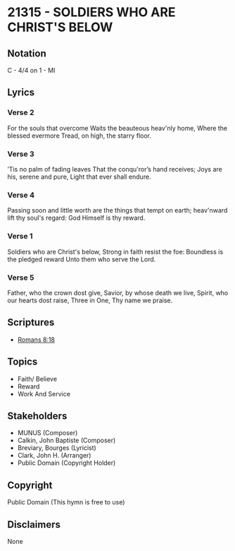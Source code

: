 # 21315 - SOLDIERS WHO ARE CHRIST'S BELOW

## Notation

C - 4/4 on 1 - MI

## Lyrics

### Verse 2

For the souls that overcome Waits the beauteous heav'nly home, Where the blessed evermore Tread, on high, the starry floor.

### Verse 3

’Tis no palm of fading leaves That the conqu'ror’s hand receives; Joys are his, serene and pure, Light that ever shall endure.

### Verse 4

Passing soon and little worth are the things that tempt on earth; heav'nward lift thy soul's regard: God Himself is thy reward.

### Verse 1

Soldiers who are Christ's below, Strong in faith resist the foe: Boundless is the pledged reward Unto them who serve the Lord.

### Verse 5

Father, who the crown dost give, Savior, by whose death we live, Spirit, who our hearts dost raise, Three in One, Thy name we praise.


## Scriptures

- [Romans 8:18](https://www.biblegateway.com/passage/?search=Romans%208%3A18)

## Topics

- Faith/ Believe
- Reward
- Work And Service

## Stakeholders

- MUNUS (Composer)
- Calkin, John Baptiste (Composer)
- Breviary, Bourges (Lyricist)
- Clark, John H. (Arranger)
- Public Domain (Copyright Holder)

## Copyright

Public Domain
(This hymn is free to use)

## Disclaimers

None

